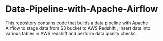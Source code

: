 # Data-Pipeline-with-Apache-Airflow
This repository contains code that builds a data pipeline with Apache Airflow to stage data from S3 bucket to AWS Redshift , Insert data into various tables in AWS redshift and perform data quality checks.
